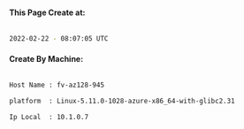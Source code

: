 
   
#### This Page Create at:

```bash

2022-02-22 - 08:07:05 UTC

```

#### Create By Machine:

```bash

Host Name : fv-az128-945

platform  : Linux-5.11.0-1028-azure-x86_64-with-glibc2.31

Ip Local  : 10.1.0.7

```

